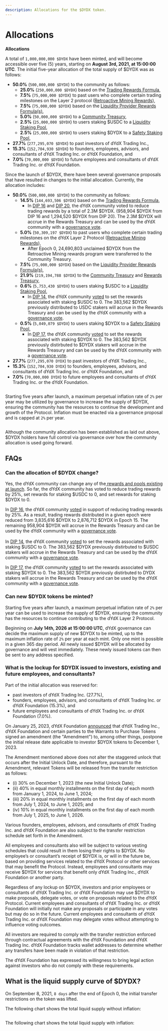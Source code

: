 ```yaml
---
description: Allocations for the $DYDX token.
---
```


# Allocations

**Allocations**

A total of `1,000,000,000 $DYDX` have been minted, and will become accessible over five (5) years, starting on **August 3rd, 2021, at 15:00:00 UTC**. The initial five-year allocation of the total supply of $DYDX was as follows:

* **50.0%** (`500,000,000 $DYDX`) to the community as follows:
  * **25.0%** (`250,000,000 $DYDX`) based on the [Trading Rewards Formula](https://docs.dydx.community/dydx-governance/rewards/trading-rewards),&#x20;
  * **7.5%** (`75,000,000 $DYDX`) to past users who complete certain trading milestones on the Layer 2 protocol ([Retroactive Mining Rewards](https://docs.dydx.community/dydx-governance/rewards/retroactive-mining-rewards)),
  * **7.5%** (`75,000,000 $DYDX`) based on the [Liquidity Provider Rewards Formula(s)](https://docs.dydx.community/dydx-governance/rewards/liquidity-provider-rewards),
  * **5.0%** (`50,000,000 $DYDX`) to a [Community Treasury](https://docs.dydx.community/dydx-governance/start-here/community-treasury/),
  * **2.5%** (`25,000,000 $DYDX`) to users staking $USDC to a [Liquidity Staking Pool](https://docs.dydx.community/dydx-governance/staking-pools/liquidity-staking-pool),
  * **2.5%** (`25,000,000 $DYDX`) to users staking $DYDX to a [Safety Staking Pool](https://docs.dydx.community/dydx-governance/staking-pools/safety-staking-pool),
* **27.7%** (`277,295,070 $DYDX`) to past investors of dYdX Trading Inc.,
* **15.3%** (`152,704,930 $DYDX`) to founders, employees, advisors, and consultants of dYdX Trading Inc. or dYdX Foundation, and&#x20;
* **7.0%** (`70,000,000 $DYDX`) to future employees and consultants of dYdX Trading Inc. or dYdX Foundation.

Since the launch of $DYDX, there have been several governance proposals that have resulted in changes to the initial allocation. Currently, the allocation includes:

* **50.0%** (`500,000,000 $DYDX`) to the community as follows:
  * **14.5%** (`144,693,506 $DYDX`) based on the [Trading Rewards Formula](https://docs.dydx.community/dydx-governance/rewards/trading-rewards),&#x20;
    * In [DIP 16](https://github.com/dydxfoundation/dip/blob/master/content/dips/DIP-16.md) and [DIP 20](https://dydx.community/dashboard/proposal/11), the dYdX community voted to reduce trading rewards by a total of 2.3M $DYDX. (958,904 $DYDX from DIP 16 and 1,294,520 $DYDX from DIP 20). The 2.3M $DYDX will accrue in the Rewards Treasury and can be used by the dYdX community with a [governance vote](https://docs.dydx.community/dydx-governance/voting-and-governance/governance-parameters).
  * **5.0%** (`50,309,197 $DYDX`) to past users who complete certain trading milestones on the dYdX Layer 2 Protocol ([Retroactive Mining Rewards](../rewards/retroactive-mining-rewards.md)),
    * After Epoch 0, 24,690,803 unclaimed $DYDX  from the Retroactive Mining rewards program were transferred to the Community Treasury.
  * **7.5%** (`75,000,000 $DYDX`) based on the [Liquidity Provider Rewards Formula(s)](https://docs.dydx.community/dydx-governance/rewards/liquidity-provider-rewards),
  * **21.9%** (`219,194,788 $DYDX`) to the [Community Treasury](https://docs.dydx.community/dydx-governance/start-here/community-treasury/) and [Rewards Treasury](https://docs.dydx.community/dydx-governance/start-here/rewards-treasury),
  * **0.6%** (`5,753,430 $DYDX`) to users staking $USDC to a [Liquidity Staking Pool](https://docs.dydx.community/dydx-governance/staking-pools/liquidity-staking-pool),
    * In [DIP 14](https://github.com/dydxfoundation/dip/blob/master/content/dips/DIP-14.md), the dYdX community [voted](https://dydx.community/dashboard/proposal/7) to set the rewards associated with staking $USDC to 0. The 383,562 $DYDX previously distributed to USDC stakers will accrue in the Rewards Treasury and can be used by the dYdX community with a [governance vote](https://docs.dydx.community/dydx-governance/voting-and-governance/governance-parameters).
  * **0.5%** (`5,049,079 $DYDX`) to users staking $DYDX to a [Safety Staking Pool](https://docs.dydx.community/dydx-governance/staking-pools/safety-staking-pool),
    * In [DIP 17](https://github.com/dydxfoundation/dip/blob/master/content/dips/DIP-17.md), the dYdX community [voted](https://dydx.community/dashboard/proposal/9) to set the rewards associated with staking $DYDX to 0. The 383,562 $DYDX previously distirbuted to $DYDX stakers will accrue in the Rewards Treasury and can be used by the dYdX community with a [governance vote](https://docs.dydx.community/dydx-governance/voting-and-governance/governance-parameters).
* **27.7%** (`277,295,070 DYDX`) to past investors of dYdX Trading Inc.,
* **15.3%** (`152,704,930 DYDX`) to founders, employees, advisors, and consultants of dYdX Trading Inc. or dYdX Foundation, and
* **7.0%** (`70,000,000 DYDX`) to future employees and consultants of dYdX Trading Inc. or the dYdX Foundation.

<figure><img src="../.gitbook/assets/Screenshot 2023-03-15 at 6.04.13 PM.png" alt=""><figcaption></figcaption></figure>

Starting five years after launch, a maximum perpetual inflation rate of `2%` per year may be utilized by governance to increase the supply of $DYDX, ensuring the community has the resources to continue the development and growth of the Protocol. Inflation must be enacted via a governance proposal and is capped at `2%` per year.

<figure><img src="../.gitbook/assets/Screenshot 2023-03-15 at 6.04.07 PM.png" alt=""><figcaption></figcaption></figure>

Although the community allocation has been established as laid out above, $DYDX holders have full control via governance over how the community allocation is used going forward.

## **FAQs**

### Can the allocation of $DYDX change?&#x20;

Yes, the dYdX community can change any of the[ rewards and pools existing at launch](../voting-and-governance/governance-parameters.md). So far, the dYdX community has voted to reduce trading rewards by 25%, set rewards for staking $USDC to 0, and set rewards for staking $DYDX to 0.

In [DIP 16](https://github.com/dydxfoundation/dip/blob/master/content/dips/DIP-16.md), the dYdX community [voted](https://dydx.community/dashboard/proposal/8) in support of reducing trading rewards by 25%. As a result, trading rewards distributed in a given epoch were reduced from 3,835,616 $DYDX to 2,876,712 $DYDX in Epoch 15. The remaining 958,904 $DYDX will accrue in the Rewards Treasury and can be used by the dYdX community with a [governance vote](https://docs.dydx.community/dydx-governance/voting-and-governance/governance-parameters).\
\
&#x20;In [DIP 14](https://github.com/dydxfoundation/dip/blob/master/content/dips/DIP-14.md), the dYdX community [voted](https://dydx.community/dashboard/proposal/7) to set the rewards associated with staking $USDC to 0. The 383,562 $DYDX previously distirbuted to $USDC stakers will accrue in the Rewards Treasury and can be used by the dYdX community with a [governance vote](https://docs.dydx.community/dydx-governance/voting-and-governance/governance-parameters).

In [DIP 17](https://github.com/dydxfoundation/dip/blob/master/content/dips/DIP-17.md), the dYdX community [voted](https://dydx.community/dashboard/proposal/9) to set the rewards associated with staking $DYDX to 0. The 383,562 $DYDX previously distirbuted to DYDX stakers will accrue in the Rewards Treasury and can be used by the dYdX community with a [governance vote](https://docs.dydx.community/dydx-governance/voting-and-governance/governance-parameters).

### **Can new $DYDX tokens be minted?**

Starting five years after launch, a maximum perpetual inflation rate of `2%` per year can be used to increase the supply of $DYDX, ensuring the community has the resources to continue contributing to the dYdX Layer 2 Protocol.

Beginning on **July 14th, 2026 at 15:00:00 UTC**, dYdX governance can decide the maximum supply of new $DYDX to be minted, up to the maximum inflation rate of `2%` per year at each mint. Only one mint is possible in a given 365 day period. All newly issued $DYDX will be allocated by governance and will vest immediately. These newly issued tokens can then be sent to any address specified.

### **What is the lockup for $DYDX issued to investors, existing and future employees, and consultants?**

Part of the initial allocation was reserved for:

* past investors of dYdX Trading Inc. (27.7%),
* founders, employees, advisors, and consultants of dYdX Trading Inc. or dYdX Foundation (15.3%), and
* future employees and consultants of dYdX Trading Inc. or dYdX Foundation (7.0%).

On January 25, 2023, dYdX Foundation [announced](https://dydx.foundation/blog/lock-up-extension) that dYdX Trading Inc., dYdX Foundation and certain parties to the Warrants to Purchase Tokens signed an amendment (the "Amendment") to, among other things, postpone the initial release date applicable to investor $DYDX tokens to December 1, 2023.

The Amendment mentioned above does not alter the staggered unlock that occurs after the Initial Unlock Date, and therefore, pursuant to the Amendment, relevant Tokens will be released from the transfer restriction as follows:&#x20;

* (i) 30% on December 1, 2023 (the new Initial Unlock Date);
* (ii) 40% in equal monthly installments on the first day of each month from January 1, 2024, to June 1, 2024;&#x20;
* (iii) 20% in equal monthly installments on the first day of each month from July 1, 2024, to June 1, 2025; and&#x20;
* (iv) 10% in equal monthly installments on the first day of each month from July 1, 2025, to June 1, 2026.

Various founders, employees, advisors, and consultants of dYdX Trading Inc. and dYdX Foundation are also subject to the transfer restriction schedule set forth in the Amendment.

All employees and consultants also will be subject to various vesting schedules that could result in them losing their rights to $DYDX. No employee’s or consultant’s receipt of $DYDX is, or will in the future be, based on providing services related to the dYdX Protocol or other services that may benefit the Protocol. Instead, employees and consultants may receive $DYDX for services that benefit only dYdX Trading Inc., dYdX Foundation or another party.

Regardless of any lockup on $DYDX, investors and prior employees or consultants of dYdX Trading Inc. or dYdX Foundation may use $DYDX to make proposals, delegate votes, or vote on proposals related to the dYdX Protocol. Current employees and consultants of dYdX Trading Inc. or dYdX Foundation will initially not make any proposals or participate in any votes but may do so in the future. Current employees and consultants of dYdX Trading Inc. or dYdX Foundation may delegate votes without attempting to influence voting outcomes.

All investors are required to comply with the transfer restriction enforced through contractual agreements with the dYdX Foundation and dYdX Trading Inc. dYdX Foundation tracks wallet addresses to determine whether any transfers have been made in violation of that restriction.

The dYdX Foundation has expressed its willingness to bring legal action against investors who do not comply with these requirements.

## What is the liquid supply curve of $DYDX?

On September 8, 2021, `8 days` after the end of Epoch 0, the initial transfer restrictions on the token was lifted.

The following chart shows the total liquid supply without inflation:

<figure><img src="../.gitbook/assets/liquid-supply-total-issuance.png" alt=""><figcaption></figcaption></figure>

The following chart shows the total liquid supply with inflation:

<figure><img src="../.gitbook/assets/liquid-supply-total issuance-2%-inflation.png" alt=""><figcaption></figcaption></figure>
